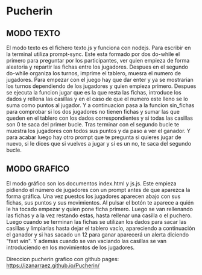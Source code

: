 # Pucherin
 
MODO TEXTO
------------
El modo texto es el fichero texto.js y funciona con nodejs. Para escribir en la terminal utiliza prompt-sync.
Este esta formado por dos do-while el primero para preguntar por los participantes, ver quien empieza de forma aleatoria y repartir las fichas entre los jugadores.
Despues en el segundo do-while organiza los turnos, imprime el tablero, muesra el numero de jugadores. Para empezar con el juego hay que dar enter y ya se mostrarian 
los turnos dependiendo de los jugadores y quien empieza primero. Despues se ejecuta la funcion jugar que es la que resta las fichas, introduce los dados y rellena las
casillas y en el caso de que el numero este lleno se lo suma como puntos al jugador. Y a continuacion pasa a la funcion sin_fichas para comprobar si los dos jugadores 
no tienen fichas y sumar las que queden en el tablero con los dados correspondientes y si  todas las casillas son 0 te saca del primer bucle.
Tras terminar con el segundo bucle te muestra los jugadores con todos sus puntos y da paso a ver el ganador.
Y para acabar luego hay otro prompt que te pregunta si quieres jugar de nuevo, si le dices que si vuelves a jugar y si es un no, te saca del segundo bucle.

MODO GRAFICO
------------
El modo gráfico son los documentos index.html y js.js. Este empieza pidiendo el número de jugadores con un prompt antes de que aparezca la forma gráfica. Una vez puestos los jugadores aparecen abajo con sus fichas, sus puntos y sus movimientos. Al pulsar el botón te aparece a quién le ha tocado empezar y quien pone ficha primero. Luego se van rellenando las fichas y a la vez restando estas, hasta rellenar una casilla o el puchero. Luego cuando se terminan las fichas se utilizan los dados para sacar las casillas y limpiarlas hasta dejar el tablero vacío, apareciendo a continuación el ganador y si has sacado un 12 para ganar aparecerá un alerta diciendo "fast win". Y además cuando se van vaciando las casillas se van introduciendo en los movimientos de los jugadores.

Direccion pucherin grafico con github pages:
https://izanarraez.github.io/Pucherin/

